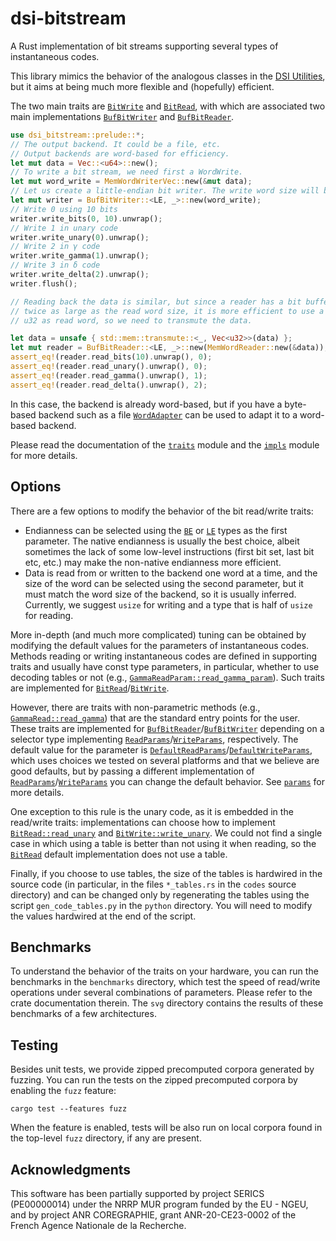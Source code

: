 # dsi-bitstream

A Rust implementation of bit streams supporting several types of instantaneous codes.

This library mimics the behavior of the analogous classes in the [DSI
Utilities](https://dsiutils.di.unimi.it/), but it aims at being much more
flexible and (hopefully) efficient.

The two main traits are [`BitWrite`] and [`BitRead`], with which are associated
two main implementations [`BufBitWriter`] and [`BufBitReader`].

```rust
use dsi_bitstream::prelude::*;
// The output backend. It could be a file, etc. 
// Output backends are word-based for efficiency.
let mut data = Vec::<u64>::new();
// To write a bit stream, we need first a WordWrite.
let mut word_write = MemWordWriterVec::new(&mut data);
// Let us create a little-endian bit writer. The write word size will be inferred.
let mut writer = BufBitWriter::<LE, _>::new(word_write);
// Write 0 using 10 bits
writer.write_bits(0, 10).unwrap();
// Write 1 in unary code
writer.write_unary(0).unwrap();
// Write 2 in γ code
writer.write_gamma(1).unwrap();
// Write 3 in δ code
writer.write_delta(2).unwrap();
writer.flush();

// Reading back the data is similar, but since a reader has a bit buffer
// twice as large as the read word size, it is more efficient to use a 
// u32 as read word, so we need to transmute the data.

let data = unsafe { std::mem::transmute::<_, Vec<u32>>(data) };
let mut reader = BufBitReader::<LE, _>::new(MemWordReader::new(&data));
assert_eq!(reader.read_bits(10).unwrap(), 0);
assert_eq!(reader.read_unary().unwrap(), 0);
assert_eq!(reader.read_gamma().unwrap(), 1);
assert_eq!(reader.read_delta().unwrap(), 2);
```

In this case, the backend is already word-based, but if you have a byte-based
backend such as a file [`WordAdapter`] can be used to adapt it to a word-based
backend.

Please read the documentation of the [`traits`] module and the [`impls`] module
for more details.

## Options

There are a few options to modify the behavior of the bit read/write traits:

- Endianness can be selected using the [`BE`] or [`LE`] types as the first
  parameter. The native endianness is usually the best choice, albeit sometimes
  the lack of some low-level instructions (first bit set, last bit etc, etc.)
  may make the non-native endianness more efficient.
- Data is read from or written to the backend one word at a time, and the size
  of the word can be selected using the second parameter, but it must match the
  word size of the backend, so it is usually inferred. Currently, we suggest
  `usize` for writing and a type that is half of `usize` for reading.

More in-depth (and much more complicated) tuning can be obtained by modifying
the default values for the parameters of instantaneous codes. Methods reading or
writing instantaneous codes are defined in supporting traits and usually have
const type parameters, in particular, whether to use decoding tables or not
(e.g., [`GammaReadParam::read_gamma_param`]). Such traits are implemented for
[`BitRead`]/[`BitWrite`].

However, there are traits with non-parametric methods (e.g.,
[`GammaRead::read_gamma`]) that are the standard entry points for the user.
These traits are implemented for [`BufBitReader`]/[`BufBitWriter`] depending on
a selector type implementing [`ReadParams`]/[`WriteParams`], respectively.
The default value for the parameter is
[`DefaultReadParams`]/[`DefaultWriteParams`], which uses choices we tested on
several platforms and that we believe are good defaults, but by passing a
different implementation of [`ReadParams`]/[`WriteParams`] you can change the
default behavior. See [`params`] for more details.

One exception to this rule is the unary code, as it is embedded in the
read/write traits: implementations can choose how to implement
[`BitRead::read_unary`] and [`BitWrite::write_unary`].
We could not find a single case in which using a table is
better than not using it when reading, so the [`BitRead`] default
implementation does not use a table.

Finally, if you choose to use tables, the size of the tables is hardwired in the
source code (in particular, in the files `*_tables.rs` in the `codes` source
directory) and can be changed only by regenerating the tables using the script
`gen_code_tables.py` in the `python` directory. You will need to modify the
values hardwired at the end of the script.

## Benchmarks

To understand the behavior of the traits on your hardware, you can run the
benchmarks in the `benchmarks` directory, which test the speed of read/write
operations under several combinations of parameters. Please refer to the crate
documentation therein. The `svg` directory contains the results of these
benchmarks of a few architectures.

## Testing

Besides unit tests, we provide zipped precomputed corpora generated by fuzzing.
You can run the tests on the zipped precomputed corpora by enabling the `fuzz`
feature:

```shell
cargo test --features fuzz
```

When the feature is enabled, tests will be also run on local corpora found in
the top-level `fuzz` directory, if any are present.

## Acknowledgments

This software has been partially supported by project SERICS (PE00000014) under
the NRRP MUR program funded by the EU - NGEU, and by project ANR COREGRAPHIE,
grant ANR-20-CE23-0002 of the French Agence Nationale de la Recherche.

[`BitRead`]: https://docs.rs/dsi-bitstream/latest/dsi_bitstream/traits/trait.BitRead.html
[`BitWrite`]: https://docs.rs/dsi-bitstream/latest/dsi_bitstream/traits/trait.BitWrite.html
[`BufBitReader`]: https://docs.rs/dsi-bitstream/latest/dsi_bitstream/impls/struct.BufBitReader.html
[`BufBitWriter`]: https://docs.rs/dsi-bitstream/latest/dsi_bitstream/impls/struct.BufBitWriter.html
[`ReadParams`]: https://docs.rs/dsi-bitstream/latest/dsi_bitstream/codes/params/trait.ReadParams.html
[`WriteParams`]: https://docs.rs/dsi-bitstream/latest/dsi_bitstream/codes/params/trait.WriteParams.html
[`GammaReadParam::read_gamma_param`]: https://docs.rs/dsi-bitstream/latest/dsi_bitstream/codes/gamma/trait.GammaReadParam.html#tymethod.read_gamma_param
[`WordAdapter`]: https://docs.rs/dsi-bitstream/latest/dsi_bitstream/impls/struct.WordAdapter.html
[`traits`]: https://docs.rs/dsi-bitstream/latest/dsi_bitstream/traits/index.html
[`impls`]: https://docs.rs/dsi-bitstream/latest/dsi_bitstream/impls/index.html
[`params`]: https://docs.rs/dsi-bitstream/latest/dsi_bitstream/codes/params/index.html
[`GammaRead::read_gamma`]: https://docs.rs/dsi-bitstream/latest/dsi_bitstream/codes/gamma/trait.GammaRead.html#tymethod.read_gamma
[`BE`]: https://docs.rs/dsi-bitstream/latest/dsi_bitstream/traits/type.BE.html
[`LE`]: https://docs.rs/dsi-bitstream/latest/dsi_bitstream/traits/type.LE.html
[`DefaultReadParams`]: https://docs.rs/dsi-bitstream/latest/dsi_bitstream/codes/params/struct.DefaultReadParams.html
[`DefaultWriteParams`]: https://docs.rs/dsi-bitstream/latest/dsi_bitstream/codes/params/struct.DefaultWriteParams.html
[`BitRead::read_unary`]: https://docs.rs/dsi-bitstream/latest/dsi_bitstream/traits/trait.BitRead.html#method.read_unary
[`BitWrite::write_unary`]: https://docs.rs/dsi-bitstream/latest/dsi_bitstream/traits/trait.BitWrite.html#method.write_unary
